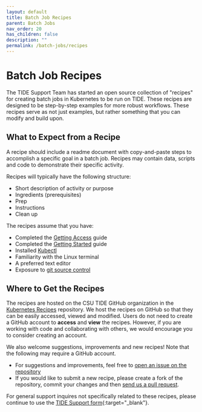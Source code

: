 ```yaml
---
layout: default
title: Batch Job Recipes
parent: Batch Jobs
nav_order: 20
has_children: false
description: ""
permalink: /batch-jobs/recipes
---
```


# Batch Job Recipes
The TIDE Support Team has started an open source collection of "recipes" for creating batch jobs in Kubernetes to be run on TIDE.
These recipes are designed to be step-by-step examples for more robust workflows.
These recipes serve as not just examples, but rather something that you can modify and build upon.

## What to Expect from a Recipe
A recipe should include a readme document with copy-and-paste steps to accomplish a specific goal in a batch job.
Recipes may contain data, scripts and code to demonstrate their specific activity.

Recipes will typically have the following structure:
- Short description of activity or purpose
- Ingredients (prerequisites)
- Prep
- Instructions
- Clean up

The recipes assume that you have:
- Completed the [Getting Access](/batch-jobs/getting-access) guide
- Completed the [Getting Started](/batch-jobs/getting-started) guide
- Installed [Kubectl](https://kubernetes.io/docs/tasks/tools/#kubectl)
- Familiarity with the Linux terminal
- A preferred text editor
- Exposure to [git source control](https://git-scm.com/)

## Where to Get the Recipes
The recipes are hosted on the CSU TIDE GitHub organization in the [Kubernetes Recipes](https://github.com/csu-tide/k8s-recipes/) repository.
We host the recipes on GitHub so that they can be easily accessed, viewed and modified.
Users do not need to create a GitHub account to **access** and **view** the recipes.
However, if you are working with code and collaborating with others, we would encourage you to consider creating an account.

We also welcome suggestions, improvements and new recipes! Note that the following may require a GitHub account.
- For suggestions and improvements, feel free to [open an issue on the repository](https://github.com/csu-tide/k8s-recipes/issues)
- If you would like to submit a new recipe, please create a fork of the repository, commit your changes and then [send us a pull request](https://github.com/csu-tide/k8s-recipes/pulls).

For general support inquires not specifically related to these recipes, please continue to use the [TIDE Support form](https://tide.sdsu.edu/tide-support-request/){:target="_blank"}.
